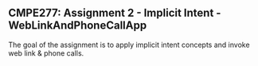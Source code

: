 ## CMPE277: Assignment 2 - Implicit Intent - WebLinkAndPhoneCallApp

The goal of the assignment is to apply implicit intent concepts and invoke web link & phone calls.

